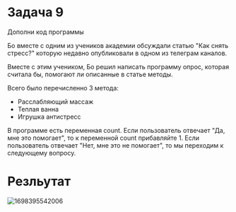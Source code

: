 # Задача 9

Дополни код программы

Бо вместе с одним из учеников академии обсуждали статью "Как снять стресс?" которую недавно опубликовали в одном из телеграм каналов.

Вместе с этим учеником, Бо решил написать программу опрос, которая считала бы, помогают ли описанные в статье методы.

Всего было перечисленно 3 метода:

- Расслабляющий массаж
- Теплая ванна
- Игрушка антистресс

В программе есть переменная count. Если пользователь отвечает "Да, мне это помогает", то к переменной count прибавляйте 1. Если пользователь отвечает "Нет, мне это не помогает", то мы переходим к следующему вопросу.

# Резльутат

![1698395542006](image/task/1698395542006.png)
